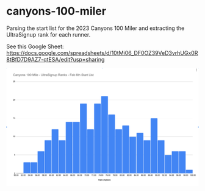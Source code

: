 # canyons-100-miler

Parsing the start list for the 2023 Canyons 100 Miler and extracting the UltraSignup rank for each runner.

See this Google Sheet: https://docs.google.com/spreadsheets/d/10tMi06_DF0OZ39VeD3vrhUGx0R8tBfD7D9AZ7-qtESA/edit?usp=sharing

![chart](./ranks-all-runners-feb-6th-start-list.png)
